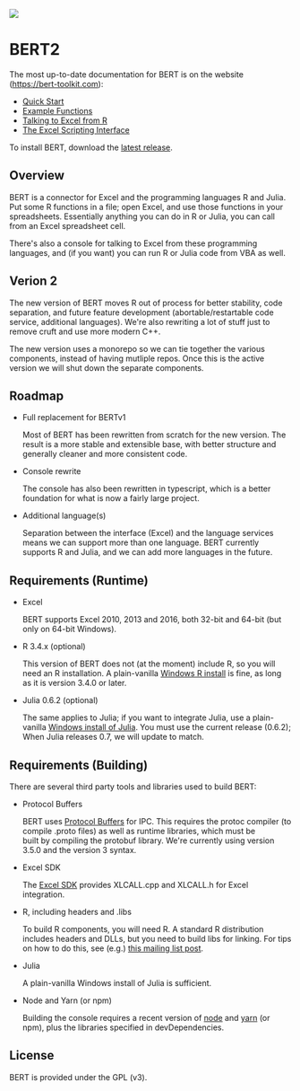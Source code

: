 [<img src="https://cdn.rawgit.com/sdllc/Basic-Excel-R-Toolkit/90a3ba29330b7322aa3d5b84045d6df7b609fe11/bert-logo.svg">](https://bert-toolkit.com/)

BERT2
=====

The most up-to-date documentation for BERT is on the website (https://bert-toolkit.com):

 * [Quick Start][1]
 * [Example Functions][2]
 * [Talking to Excel from R][3]
 * [The Excel Scripting Interface][4]

To install BERT, download the [latest release][5].

[1]: http://bert-toolkit.com/bert-quick-start
[2]: http://bert-toolkit.com/bert-example-functions
[3]: http://bert-toolkit.com/talking-to-excel-from-r
[4]: http://bert-toolkit.com/excel-scripting-interface-in-r
[5]: https://github.com/sdllc/Basic-Excel-R-Toolkit/releases/latest

Overview
--------

BERT is a connector for Excel and the programming languages R and Julia. 
Put some R functions in a file; open Excel, and use those functions in your 
spreadsheets. Essentially anything you can do in R or Julia, you can call 
from an Excel spreadsheet cell. 

There's also a console for talking to Excel from these programming languages, 
and (if you want) you can run R or Julia code from VBA as well.

Verion 2
--------

The new version of BERT moves R out of process for better stability, code
separation, and future feature development (abortable/restartable code service,
additional languages). We're also rewriting a lot of stuff just to remove cruft
and use more modern C++.

The new version uses a monorepo so we can tie together the various components,
instead of having mutliple repos.  Once this is the active version we will 
shut down the separate components.

Roadmap
-------

 * Full replacement for BERTv1

   Most of BERT has been rewritten from scratch for the new version. The result
   is a more stable and extensible base, with better structure and generally 
   cleaner and more consistent code.

 * Console rewrite

   The console has also been rewritten in typescript, which is a better 
   foundation for what is now a fairly large project. 

 * Additional language(s)

   Separation between the interface (Excel) and the language services means
   we can support more than one language. BERT currently supports R and Julia,
   and we can add more languages in the future.

Requirements (Runtime)
----------------------

 * Excel  

   BERT supports Excel 2010, 2013 and 2016, both 32-bit and 64-bit (but 
   only on 64-bit Windows).

 * R 3.4.x (optional)
  
   This version of BERT does not (at the moment) include R, so you will need
   an R installation. A plain-vanilla [Windows R install][6] is fine, as long  
   as it is version 3.4.0 or later.

 * Julia 0.6.2 (optional)

   The same applies to Julia; if you want to integrate Julia, use a plain-
   vanilla [Windows install of Julia][7]. You must use the current release
   (0.6.2); When Julia releases 0.7, we will update to match.

Requirements (Building)
-----------------------

There are several third party tools and libraries used to build BERT:

 * Protocol Buffers

   BERT uses [Protocol Buffers][8] for IPC. This requires the protoc compiler
   (to compile .proto files) as well as runtime libraries, which must be  
   built by compiling the protobuf library. We're currently using version 
   3.5.0 and the version 3 syntax.

 * Excel SDK

   The [Excel SDK][9] provides XLCALL.cpp and XLCALL.h for Excel integration.

 * R, including headers and .libs

   To build R components, you will need R. A standard R distribution includes 
   headers and DLLs, but you need to build libs for linking. For tips on how 
   to do this, see (e.g.) [this mailing list post][10].

 * Julia

   A plain-vanilla Windows install of Julia is sufficient.

 * Node and Yarn (or npm)

   Building the console requires a recent version of [node][11] and [yarn][12] 
   (or npm), plus the libraries specified in devDependencies.

License
-------

BERT is provided under the GPL (v3). 

[6]: https://cran.r-project.org/bin/windows/base/
[7]: https://julialang.org/

[8]: https://developers.google.com/protocol-buffers/
[9]: https://msdn.microsoft.com/en-us/library/office/bb687883.aspx
[10]: https://stat.ethz.ch/pipermail/r-devel/2010-October/058833.html
[11]: https://nodejs.org
[12]: https://yarnpkg.com
